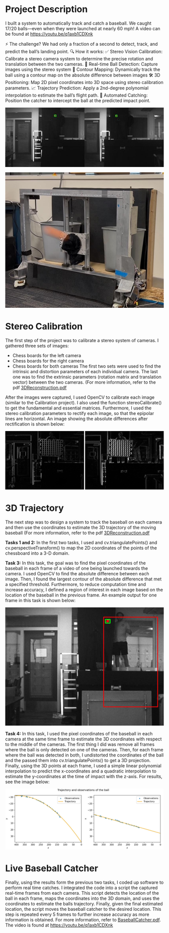 # Project Description
I built a system to automatically track and catch a baseball. We caught 17/20 balls—even when they were launched at nearly 60 mph! A video can be found at https://youtu.be/q1axb1CDXnk

⚡ The challenge? We had only a fraction of a second to detect, track, and predict the ball’s landing point.
🔍 How it works:
 ✅ Stereo Vision Calibration: Calibrate a stereo camera system to determine the precise rotation and translation between the two cameras.
 📸 Real-time Ball Detection: Capture images using the stereo system
 🎯 Contour Mapping: Dynamically track the ball using a contour map on the absolute difference between images
 🛠 3D Positioning: Map 2D pixel coordinates into 3D space using stereo calibration parameters.
 📈 Trajectory Prediction: Apply a 2nd-degree polynomial interpolation to estimate the ball’s flight path.
 🤖 Automated Catching: Position the catcher to intercept the ball at the predicted impact point.

![Tracking A Baseball With A Stereo System](TrackingExample2.jpg)

[![Catching A Baseball With A Machine](CatchingABaseball.jpg)](https://youtu.be/q1axb1CDXnk)

# Stereo Calibration
The first step of the project was to calibrate a stereo system of cameras. I gathered three sets of images:
- Chess boards for the left camera
- Chess boards for the right camera
- Chess boards for both cameras
The first two sets were used to find the intrinsic and distortion parameters of each individual camera. The last one was to find the extrinsic parameters (rotation matrix and translation vector) between the two cameras. (For more information, refer to the pdf [3DReconstruction.pdf](StereoCalibration/BaseballCatcher.pdf)

After the images were captured, I used OpenCV to calibrate each image (similar to the Calibration project). I also used the function stereoCalibrate() to get the fundamental and essential matrices. Furthermore, I used the stereo calibration parameters to rectify each image, so that the epipolar lines are horizontal. An image showing the absolute differences after rectification is shown below:

![Rectification](StereoCalibration/RectifiedImages.png)

# 3D Trajectory
The next step was to design a system to track the baseball on each camera and then use the coordinates to estimate the 3D trajectory of the moving baseball (For more information, refer to the pdf [3DReconstruction.pdf](3DTrajectory/3DReconstruction.pdf)

**Tasks 1 and 2:** In the first two tasks, I used and cv.triangulatePoints() and cv.perspectiveTransform() to map the 2D coordinates of the points of the chessboard into a 3-D domain.

**Task 3:** In this task, the goal was to find the pixel coordinates of the baseball in each frame of a video of one being launched towards the camera. I used OpenCV to find the absolute difference between each image. Then, I found the largest contour of the absolute difference that met a specified threshold. Furthermore, to reduce computation time and increase accuracy, I defined a region of interest in each image based on the location of the baseball in the previous frame. An example output for one frame in this task is shown below:

![Baseball Detection](3DTrajectory/BaseballDetection.png)

**Task 4:** In this task, I used the pixel coordinates of the baseball in each camera at the same time frame to estimate the 3D coordinates with respect to the middle of the cameras. The first thing I did was remove all frames where the ball is only detected on one of the cameras. Then, for each frame where the ball was detected in both, I undistorted the coordinates of the ball and the passed them into cv.triangulatePoints() to get a 3D projection. Finally, using the 3D points at each frame, I used a simple linear polynomial interpolation to predict the x-coordinates and a quadratic interpolation to estimate the y-coordinates at the time of impact with the z-axis. For results, see the image below:

![Trajectory](3DTrajectory/Trajectory.png)

# Live Baseball Catcher
Finally, using the results form the previous two tasks, I coded up software to perform real time catches. I integrated the code into a script the captured real-time frames from each camera. This script detects the location of the ball in each frame, maps the coordinates into the 3D domain, and uses the coordinates to estimate the balls trajectory. Finally, given the final estimated location, the script moves the baseball catcher to the desired location. This step is repeated every 5 frames to further increase accuracy as more information is obtained. For more information, refer to [BaseballCatcher.pdf](LiveBaseballCatcher/BaseballCatcher.pdf). The video is found at https://youtu.be/q1axb1CDXnk